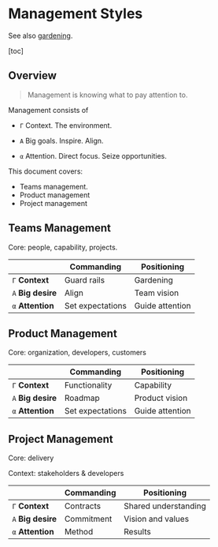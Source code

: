 # Management Styles

See also [gardening](../collaboration/gardening.md).

[toc]

## Overview

>  Management is knowing what to pay attention to.

Management consists of

- `Γ` Context. The environment.

- `A` Big goals. Inspire. Align.

- `α` Attention. Direct focus. Seize opportunities.



This document covers:

- Teams management.
- Product management
- Project management



## Teams Management

Core: people, capability, projects.

|                    | Commanding       | Positioning     |
| ------------------ | ---------------- | --------------- |
| `Γ` **Context**    | Guard rails      | Gardening       |
| `A` **Big desire** | Align            | Team vision     |
| `α` **Attention**  | Set expectations | Guide attention |



## Product Management

Core: organization, developers, customers

|                    | Commanding       | Positioning     |
| ------------------ | ---------------- | --------------- |
| `Γ` **Context**    | Functionality    | Capability      |
| `A` **Big desire** | Roadmap          | Product vision  |
| `α` **Attention**  | Set expectations | Guide attention |



## Project Management

Core: delivery

Context: stakeholders & developers

|                    | Commanding | Positioning          |
| ------------------ | ---------- | -------------------- |
| `Γ` **Context**    | Contracts  | Shared understanding |
| `A` **Big desire** | Commitment | Vision and values    |
| `α` **Attention**  | Method     | Results              |

